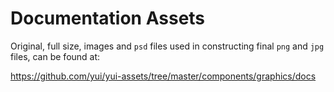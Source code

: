 Documentation Assets
====================

Original, full size, images and `psd` files used in constructing final `png` and
`jpg` files, can be found at:

https://github.com/yui/yui-assets/tree/master/components/graphics/docs
